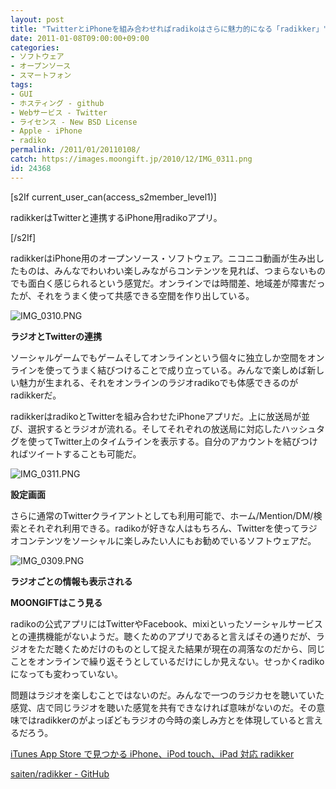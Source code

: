```yaml
---
layout: post
title: "TwitterとiPhoneを組み合わせればradikoはさらに魅力的になる「radikker」"
date: 2011-01-08T09:00:00+09:00
categories:
- ソフトウェア
- オープンソース
- スマートフォン
tags: 
- GUI
- ホスティング - github
- Webサービス - Twitter
- ライセンス - New BSD License
- Apple - iPhone
- radiko
permalink: /2011/01/20110108/
catch: https://images.moongift.jp/2010/12/IMG_0311.png
id: 24368
---
```

[s2If current\_user\_can(access\_s2member\_level1)]

radikkerはTwitterと連携するiPhone用radikoアプリ。

[/s2If]  

radikkerはiPhone用のオープンソース・ソフトウェア。ニコニコ動画が生み出したものは、みんなでわいわい楽しみながらコンテンツを見れば、つまらないものでも面白く感じられるという感覚だ。オンラインでは時間差、地域差が障害だったが、それをうまく使って共感できる空間を作り出している。

  

![IMG_0310.PNG](https://images.moongift.jp/2010/12/IMG_0310.png)

  

**ラジオとTwitterの連携**

  

ソーシャルゲームでもゲームそしてオンラインという個々に独立しか空間をオンラインを使ってうまく結びつけることで成り立っている。みんなで楽しめば新しい魅力が生まれる、それをオンラインのラジオradikoでも体感できるのがradikkerだ。

  
<!--more-->

radikkerはradikoとTwitterを組み合わせたiPhoneアプリだ。上に放送局が並び、選択するとラジオが流れる。そしてそれぞれの放送局に対応したハッシュタグを使ってTwitter上のタイムラインを表示する。自分のアカウントを結びつければツイートすることも可能だ。

  

![IMG_0311.PNG](https://images.moongift.jp/2010/12/IMG_0311.png)

  

**設定画面**

  

さらに通常のTwitterクライアントとしても利用可能で、ホーム/Mention/DM/検索とそれぞれ利用できる。radikoが好きな人はもちろん、Twitterを使ってラジオコンテンツをソーシャルに楽しみたい人にもお勧めでいるソフトウェアだ。

  
  
  

![IMG_0309.PNG](https://images.moongift.jp/2010/12/IMG_0309.png)

  

**ラジオごとの情報も表示される**

  

**MOONGIFTはこう見る**

  

radikoの公式アプリにはTwitterやFacebook、mixiといったソーシャルサービスとの連携機能がないようだ。聴くためのアプリであると言えばその通りだが、ラジオをただ聴くためだけのものとして捉えた結果が現在の凋落なのだから、同じことをオンラインで繰り返そうとしているだけにしか見えない。せっかくradikoになっても変わっていない。

  

問題はラジオを楽しむことではないのだ。みんなで一つのラジカセを聴いていた感覚、店で同じラジオを聴いた感覚を共有できなければ意味がないのだ。その意味ではradikkerのがよっぽどもラジオの今時の楽しみ方とを体現していると言えるだろう。

  

[iTunes App Store で見つかる iPhone、iPod touch、iPad 対応 radikker](http://itunes.apple.com/jp/app/radikker/id382548779?mt=8)

  

[saiten/radikker - GitHub](https://github.com/saiten/radikker)

  
